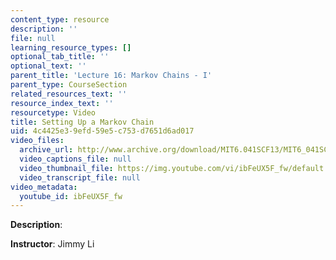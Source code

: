 ```yaml
---
content_type: resource
description: ''
file: null
learning_resource_types: []
optional_tab_title: ''
optional_text: ''
parent_title: 'Lecture 16: Markov Chains - I'
parent_type: CourseSection
related_resources_text: ''
resource_index_text: ''
resourcetype: Video
title: Setting Up a Markov Chain
uid: 4c4425e3-9efd-59e5-c753-d7651d6ad017
video_files:
  archive_url: http://www.archive.org/download/MIT6.041SCF13/MIT6_041SCF13_Setting_Up_a_Markov_Chain_300k.mp4
  video_captions_file: null
  video_thumbnail_file: https://img.youtube.com/vi/ibFeUX5F_fw/default.jpg
  video_transcript_file: null
video_metadata:
  youtube_id: ibFeUX5F_fw
---
```


**Description**:

**Instructor**: Jimmy Li